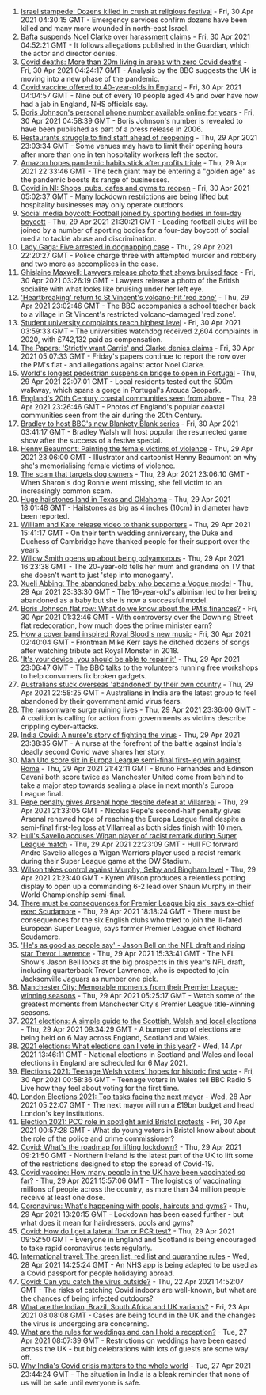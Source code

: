 1. [Israel stampede: Dozens killed in crush at religious festival](https://www.bbc.co.uk/news/world-middle-east-56938657) - Fri, 30 Apr 2021 04:30:15 GMT - Emergency services confirm dozens have been killed and many more wounded in north-east Israel.
2. [Bafta suspends Noel Clarke over harassment claims](https://www.bbc.co.uk/news/entertainment-arts-56937479) - Fri, 30 Apr 2021 04:52:21 GMT - It follows allegations published in the Guardian, which the actor and director denies.
3. [Covid deaths: More than 20m living in areas with zero Covid deaths](https://www.bbc.co.uk/news/health-56923757) - Fri, 30 Apr 2021 04:24:17 GMT - Analysis by the BBC suggests the UK is moving into a new phase of the pandemic.
4. [Covid vaccine offered to 40-year-olds in England](https://www.bbc.co.uk/news/health-56933694) - Fri, 30 Apr 2021 04:04:57 GMT - Nine out of every 10 people aged 45 and over have now had a jab in England, NHS officials say.
5. [Boris Johnson's personal phone number available online for years](https://www.bbc.co.uk/news/uk-politics-56937889) - Fri, 30 Apr 2021 04:58:39 GMT - Boris Johnson's number is revealed to have been published as part of a press release in 2006.
6. [Restaurants struggle to find staff ahead of reopening](https://www.bbc.co.uk/news/business-56919575) - Thu, 29 Apr 2021 23:03:34 GMT - Some venues may have to limit their opening hours after more than one in ten hospitality workers left the sector.
7. [Amazon hopes pandemic habits stick after profits triple](https://www.bbc.co.uk/news/business-56937428) - Thu, 29 Apr 2021 22:33:46 GMT - The tech giant may be entering a "golden age" as the pandemic boosts its range of businesses.
8. [Covid in NI: Shops, pubs, cafes and gyms to reopen](https://www.bbc.co.uk/news/uk-northern-ireland-56887281) - Fri, 30 Apr 2021 05:02:37 GMT - Many lockdown restrictions are being lifted but hospitality businesses may only operate outdoors.
9. [Social media boycott: Football joined by sporting bodies in four-day boycott](https://www.bbc.co.uk/sport/56936797) - Thu, 29 Apr 2021 21:30:21 GMT - Leading football clubs will be joined by a number of sporting bodies for a four-day boycott of social media to tackle abuse and discrimination.
10. [Lady Gaga: Five arrested in dognapping case](https://www.bbc.co.uk/news/world-us-canada-56938268) - Thu, 29 Apr 2021 22:20:27 GMT - Police charge three with attempted murder and robbery and two more as accomplices in the case.
11. [Ghislaine Maxwell: Lawyers release photo that shows bruised face](https://www.bbc.co.uk/news/world-us-canada-56938988) - Fri, 30 Apr 2021 03:26:19 GMT - Lawyers release a photo of the British socialite with what looks like bruising under her left eye.
12. ['Heartbreaking' return to St Vincent's volcano-hit 'red zone'](https://www.bbc.co.uk/news/world-56934596) - Thu, 29 Apr 2021 23:02:46 GMT - The BBC accompanies a school teacher back to a village in St Vincent's restricted volcano-damaged 'red zone'.
13. [Student university complaints reach highest level](https://www.bbc.co.uk/news/education-56928980) - Fri, 30 Apr 2021 03:59:33 GMT - The universities watchdog received 2,604 complaints in 2020, with £742,132 paid as compensation.
14. [The Papers: 'Strictly want Carrie' and Clarke denies claims](https://www.bbc.co.uk/news/blogs-the-papers-56938107) - Fri, 30 Apr 2021 05:07:33 GMT - Friday's papers continue to report the row over the PM's flat - and allegations against actor Noel Clarke.
15. [World's longest pedestrian suspension bridge to open in Portugal](https://www.bbc.co.uk/news/world-europe-56938388) - Thu, 29 Apr 2021 22:07:01 GMT - Local residents tested out the 500m walkway, which spans a gorge in Portugal's Arouca Geopark.
16. [England's 20th Century coastal communities seen from above](https://www.bbc.co.uk/news/in-pictures-56929622) - Thu, 29 Apr 2021 23:26:46 GMT - Photos of England's popular coastal communities seen from the air during the 20th Century.
17. [Bradley to host BBC's new Blankety Blank series](https://www.bbc.co.uk/news/entertainment-arts-56929381) - Fri, 30 Apr 2021 03:41:17 GMT - Bradley Walsh will host popular the resurrected game show after the success of a festive special.
18. [Henny Beaumont: Painting the female victims of violence](https://www.bbc.co.uk/news/uk-england-london-56907932) - Thu, 29 Apr 2021 23:06:00 GMT - Illustrator and cartoonist Henny Beaumont on why she's memorialising female victims of violence.
19. [The scam that targets dog owners](https://www.bbc.co.uk/news/uk-56922473) - Thu, 29 Apr 2021 23:06:10 GMT - When Sharon's dog Ronnie went missing, she fell victim to an increasingly common scam.
20. [Huge hailstones land in Texas and Oklahoma](https://www.bbc.co.uk/news/world-us-canada-56936198) - Thu, 29 Apr 2021 18:01:48 GMT - Hailstones as big as 4 inches (10cm) in diameter have been reported.
21. [William and Kate release video to thank supporters](https://www.bbc.co.uk/news/uk-56928583) - Thu, 29 Apr 2021 15:41:17 GMT - On their tenth wedding anniversary, the Duke and Duchess of Cambridge have thanked people for their support over the years.
22. [Willow Smith opens up about being polyamorous](https://www.bbc.co.uk/news/newsbeat-56852099) - Thu, 29 Apr 2021 16:23:38 GMT - The 20-year-old tells her mum and grandma on TV that she doesn't want to just 'step into monogamy'.
23. [Xueli Abbing: The abandoned baby who became a Vogue model](https://www.bbc.co.uk/news/world-asia-china-56464881) - Thu, 29 Apr 2021 23:33:30 GMT - The 16-year-old's albinism led to her being abandoned as a baby but she is now a successful model.
24. [Boris Johnson flat row: What do we know about the PM’s finances?](https://www.bbc.co.uk/news/uk-politics-56928610) - Fri, 30 Apr 2021 01:32:46 GMT - With controversy over the Downing Street flat redecoration, how much does the prime minister earn?
25. [How a cover band inspired Royal Blood's new music](https://www.bbc.co.uk/news/entertainment-arts-56920871) - Fri, 30 Apr 2021 02:40:04 GMT - Frontman Mike Kerr says he ditched dozens of songs after watching tribute act Royal Monster in 2018.
26. ['It's your device, you should be able to repair it'](https://www.bbc.co.uk/news/business-56799069) - Thu, 29 Apr 2021 23:06:47 GMT - The BBC talks to the volunteers running free workshops to help consumers fix broken gadgets.
27. [Australians stuck overseas 'abandoned' by their own country](https://www.bbc.co.uk/news/world-australia-56924188) - Thu, 29 Apr 2021 22:58:25 GMT - Australians in India are the latest group to feel abandoned by their government amid virus fears.
28. [The ransomware surge ruining lives](https://www.bbc.co.uk/news/technology-56933733) - Thu, 29 Apr 2021 23:36:00 GMT - A coalition is calling for action from governments as victims describe crippling cyber-attacks.
29. [India Covid: A nurse's story of fighting the virus](https://www.bbc.co.uk/news/world-asia-india-56926119) - Thu, 29 Apr 2021 23:38:35 GMT - A nurse at the forefront of the battle against India's deadly second Covid wave shares her story.
30. [Man Utd score six in Europa League semi-final first-leg win against Roma](https://www.bbc.co.uk/sport/football/56892065) - Thu, 29 Apr 2021 21:42:11 GMT - Bruno Fernandes and Edinson Cavani both score twice as Manchester United come from behind to take a major step towards sealing a place in next month's Europa League final.
31. [Pepe penalty gives Arsenal hope despite defeat at Villarreal](https://www.bbc.co.uk/sport/football/56892082) - Thu, 29 Apr 2021 21:33:05 GMT - Nicolas Pepe's second-half penalty gives Arsenal renewed hope of reaching the Europa League final despite a semi-final first-leg loss at Villarreal as both sides finish with 10 men.
32. [Hull's Savelio accuses Wigan player of racist remark during Super League match](https://www.bbc.co.uk/sport/rugby-league/56937257) - Thu, 29 Apr 2021 22:23:09 GMT - Hull FC forward Andre Savelio alleges a Wigan Warriors player used a racist remark during their Super League game at the DW Stadium.
33. [Wilson takes control against Murphy, Selby and Bingham level](https://www.bbc.co.uk/sport/snooker/56932603) - Thu, 29 Apr 2021 21:23:40 GMT - Kyren Wilson produces a relentless potting display to open up a commanding 6-2 lead over Shaun Murphy in their World Championship semi-final.
34. [There must be consequences for Premier League big six, says ex-chief exec Scudamore](https://www.bbc.co.uk/sport/football/56937159) - Thu, 29 Apr 2021 18:18:24 GMT - There must be consequences for the six English clubs who tried to join the ill-fated European Super League, says former Premier League chief Richard Scudamore.
35. ['He's as good as people say' - Jason Bell on the NFL draft and rising star Trevor Lawrence](https://www.bbc.co.uk/sport/av/american-football/56931865) - Thu, 29 Apr 2021 15:33:41 GMT - The NFL Show's Jason Bell looks at the big prospects in this year's NFL draft, including quarterback Trevor Lawrence, who is expected to join Jacksonville Jaguars as number one pick.
36. [Manchester City: Memorable moments from their Premier League-winning seasons](https://www.bbc.co.uk/sport/av/football/56923236) - Thu, 29 Apr 2021 05:25:17 GMT - Watch some of the greatest moments from Manchester City's Premier League title-winning seasons.
37. [2021 elections: A simple guide to the Scottish, Welsh and local elections](https://www.bbc.co.uk/news/uk-politics-56286643) - Thu, 29 Apr 2021 09:34:29 GMT - A bumper crop of elections are being held on 6 May across England, Scotland and Wales.
38. [2021 elections: What elections can I vote in this year?](https://www.bbc.co.uk/news/56129210) - Wed, 14 Apr 2021 13:46:11 GMT - National elections in Scotland and Wales and local elections in England are scheduled for 6 May 2021.
39. [Elections 2021: Teenage Welsh voters' hopes for historic first vote](https://www.bbc.co.uk/news/uk-politics-56908323) - Fri, 30 Apr 2021 00:58:36 GMT - Teenage voters in Wales tell BBC Radio 5 Live how they feel about voting for the first time.
40. [London Elections 2021: Top tasks facing the next mayor](https://www.bbc.co.uk/news/uk-england-london-56748541) - Wed, 28 Apr 2021 05:22:07 GMT - The next mayor will run a £19bn budget and head London's key institutions.
41. [Election 2021: PCC role in spotlight amid Bristol protests](https://www.bbc.co.uk/news/uk-england-bristol-56833152) - Fri, 30 Apr 2021 00:57:28 GMT - What do young voters in Bristol know about about the role of the police and crime commissioner?
42. [Covid: What's the roadmap for lifting lockdown?](https://www.bbc.co.uk/news/explainers-52530518) - Thu, 29 Apr 2021 09:21:50 GMT - Northern Ireland is the latest part of the UK to lift some of the restrictions designed to stop the spread of Covid-19.
43. [Covid vaccine: How many people in the UK have been vaccinated so far?](https://www.bbc.co.uk/news/health-55274833) - Thu, 29 Apr 2021 15:57:06 GMT - The logistics of vaccinating millions of people across the country, as more than 34 million people receive at least one dose.
44. [Coronavirus: What's happening with pools, haircuts and gyms?](https://www.bbc.co.uk/news/explainers-53349989) - Thu, 29 Apr 2021 13:20:15 GMT - Lockdown has been eased further - but what does it mean for hairdressers, pools and gyms?
45. [Covid: How do I get a lateral flow or PCR test?](https://www.bbc.co.uk/news/health-51943612) - Thu, 29 Apr 2021 09:52:50 GMT - Everyone in England and Scotland is being encouraged to take rapid coronavirus tests regularly.
46. [International travel: The green list, red list and quarantine rules](https://www.bbc.co.uk/news/explainers-52544307) - Wed, 28 Apr 2021 14:25:24 GMT - An NHS app is being adapted to be used as a Covid passport for people holidaying abroad.
47. [Covid: Can you catch the virus outside?](https://www.bbc.co.uk/news/explainers-55680305) - Thu, 22 Apr 2021 14:52:07 GMT - The risks of catching Covid indoors are well-known, but what are the chances of being infected outdoors?
48. [What are the Indian, Brazil, South Africa and UK variants?](https://www.bbc.co.uk/news/health-55659820) - Fri, 23 Apr 2021 08:08:08 GMT - Cases are being found in the UK and the changes the virus is undergoing are concerning.
49. [What are the rules for weddings and can I hold a reception?](https://www.bbc.co.uk/news/explainers-52811509) - Tue, 27 Apr 2021 08:07:39 GMT - Restrictions on weddings have been eased across the UK - but big celebrations with lots of guests are some way off.
50. [Why India's Covid crisis matters to the whole world](https://www.bbc.co.uk/news/world-asia-india-56907007) - Tue, 27 Apr 2021 23:44:24 GMT - The situation in India is a bleak reminder that none of us will be safe until everyone is safe.
